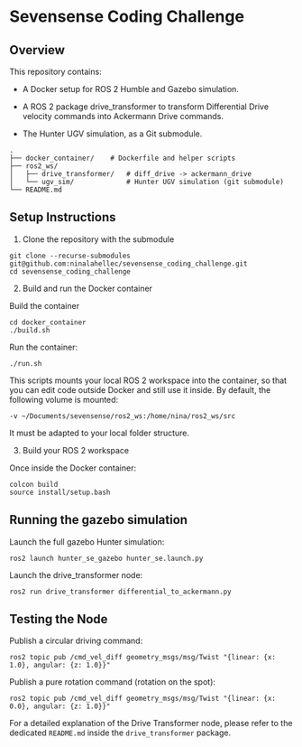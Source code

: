 # Sevensense Coding Challenge

## Overview

This repository contains:

- A Docker setup for ROS 2 Humble and Gazebo simulation.

- A ROS 2 package drive_transformer to transform Differential Drive velocity commands into Ackermann Drive commands.

- The Hunter UGV simulation, as a Git submodule.

```
.
├── docker_container/    # Dockerfile and helper scripts
├── ros2_ws/
│   ├── drive_transformer/   # diff_drive -> ackermann_drive
│   └── ugv_sim/             # Hunter UGV simulation (git submodule)
└── README.md
```

## Setup Instructions

1. Clone the repository with the submodule
```
git clone --recurse-submodules git@github.com:ninalahellec/sevensense_coding_challenge.git
cd sevensense_coding_challenge
```

2. Build and run the Docker container

Build the container
```
cd docker_container
./build.sh
```
Run the container:
```
./run.sh
```
This scripts mounts your local ROS 2 workspace into the container, so that you can edit code outside Docker and still use it inside.
By default, the following volume is mounted:
```
-v ~/Documents/sevensense/ros2_ws:/home/nina/ros2_ws/src
```
It must be adapted to your local folder structure.

3. Build your ROS 2 workspace

Once inside the Docker container:
```
colcon build
source install/setup.bash
```

## Running the gazebo simulation
Launch the full gazebo Hunter simulation:
```
ros2 launch hunter_se_gazebo hunter_se.launch.py
```

Launch the drive_transformer node:
```
ros2 run drive_transformer differential_to_ackermann.py
```

## Testing the Node

Publish a circular driving command:
```
ros2 topic pub /cmd_vel_diff geometry_msgs/msg/Twist "{linear: {x: 1.0}, angular: {z: 1.0}}"
```
Publish a pure rotation command (rotation on the spot):
```
ros2 topic pub /cmd_vel_diff geometry_msgs/msg/Twist "{linear: {x: 0.0}, angular: {z: 1.0}}"
```
For a detailed explanation of the Drive Transformer node, please refer to the dedicated `README.md` inside the `drive_transformer` package.